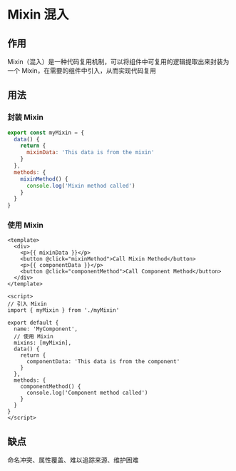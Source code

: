 # Mixin 混入

## 作用

Mixin（混入）是一种代码复用机制，可以将组件中可复用的逻辑提取出来封装为一个 Mixin，在需要的组件中引入，从而实现代码复用

## 用法

### 封装 Mixin

```js
export const myMixin = {
  data() {
    return {
      mixinData: 'This data is from the mixin'
    }
  },
  methods: {
    mixinMethod() {
      console.log('Mixin method called')
    }
  }
}

```

### 使用 Mixin

```vue
<template>
  <div>
    <p>{{ mixinData }}</p>
    <button @click="mixinMethod">Call Mixin Method</button>
    <p>{{ componentData }}</p>
    <button @click="componentMethod">Call Component Method</button>
  </div>
</template>

<script>
// 引入 Mixin
import { myMixin } from './myMixin'

export default {
  name: 'MyComponent',
  // 使用 Mixin
  mixins: [myMixin],
  data() {
    return {
      componentData: 'This data is from the component'
    }
  },
  methods: {
    componentMethod() {
      console.log('Component method called')
    }
  }
}
</script>
```

## 缺点

命名冲突、属性覆盖、难以追踪来源、维护困难
